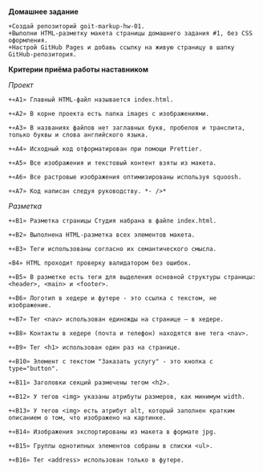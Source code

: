 **Домашнее задание**

    +Создай репозиторий goit-markup-hw-01.
    +Выполни HTML-разметку макета страницы домашнего задания #1, без CSS оформления.
    +Настрой GitHub Pages и добавь ссылку на живую страницу в шапку GitHub-репозитория.

**Критерии приёма работы наставником**

_Проект_

    +«A1» Главный HTML-файл называется index.html.

    +«A2» В корне проекта есть папка images с изображениями.

    +«A3» В названиях файлов нет заглавных букв, пробелов и транслита, только буквы и слова английского языка.

    +«A4» Исходный код отформатирован при помощи Prettier.

    +«A5» Все изображения и текстовый контент взяты из макета.

    +«A6» Все растровые изображения оптимизированы используя squoosh.

    +«A7» Код написан следуя руководству. *- />*

_Разметка_

    +«B1» Разметка страницы Студия набрана в файле index.html.

    +«B2» Выполнена HTML-разметка всех элементов макета.

    +«B3» Теги использованы согласно их семантического смысла.

    «B4» HTML проходит проверку валидатором без ошибок.

    +«B5» В разметке есть теги для выделения основной структуры страницы: <header>, <main> и <footer>.

    +«B6» Логотип в хедере и футере - это ссылка с текстом, не изображение.

    +«B7» Тег <nav> использован единожды на странице – в хедере.

    +«B8» Контакты в хедере (почта и телефон) находятся вне тега <nav>.

    +«B9» Тег <h1> использован один раз на странице.

    +«B10» Элемент с текстом "Заказать услугу" - это кнопка с type="button".

    +«B11» Заголовки секций размечены тегом <h2>.

    +«B12» У тегов <img> указаны атрибуты размеров, как минимум width.

    +«B13» У тегов <img> есть атрибут alt, который заполнен кратким описанием о том, что изображено на картинке.

    +«B14» Изображения экспортированы из макета в формате jpg.

    +«B15» Группы однотипных элементов собраны в списки <ul>.

    +«B16» Тег <address> использован только в футере.

